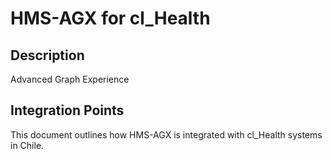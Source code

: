 # HMS-AGX for cl_Health

## Description

Advanced Graph Experience

## Integration Points

This document outlines how HMS-AGX is integrated with cl_Health systems in Chile.
